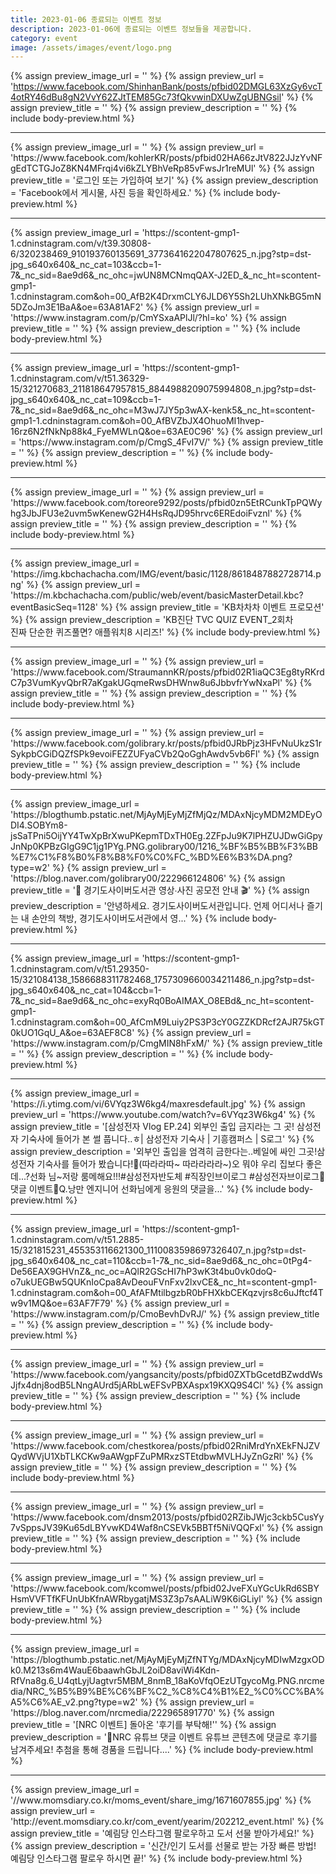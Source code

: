 ```yaml
---
title: 2023-01-06 종료되는 이벤트 정보
description: 2023-01-06에 종료되는 이벤트 정보들을 제공합니다.
category: event
image: /assets/images/event/logo.png
---
```

{% assign preview_image_url = '' %}
{% assign preview_url = 'https://www.facebook.com/ShinhanBank/posts/pfbid02DMGL63XzGy6vcT4otRY46dBu8gN2VvY62ZJtTEM85Gc73fQkvwinDXUwZgUBNGsil' %}
{% assign preview_title = '' %}
{% assign preview_description = '' %}
{% include body-preview.html %}
<hr>{% assign preview_image_url = '' %}
{% assign preview_url = 'https://www.facebook.com/kohlerKR/posts/pfbid02HA66zJtV822JJzYvNFgEdTCTGJoZ8KN4MFrqi4vi6kZLYBhVeRp85vFwsJr1reMUl' %}
{% assign preview_title = '&#xb85c;&#xadf8;&#xc778; &#xb610;&#xb294; &#xac00;&#xc785;&#xd558;&#xc5ec; &#xbcf4;&#xae30;' %}
{% assign preview_description = 'Facebook&#xc5d0;&#xc11c; &#xac8c;&#xc2dc;&#xbb3c;, &#xc0ac;&#xc9c4; &#xb4f1;&#xc744; &#xd655;&#xc778;&#xd558;&#xc138;&#xc694;.' %}
{% include body-preview.html %}
<hr>{% assign preview_image_url = 'https://scontent-gmp1-1.cdninstagram.com/v/t39.30808-6/320238469_910193760135691_3773641622047807625_n.jpg?stp=dst-jpg_s640x640&amp;_nc_cat=103&amp;ccb=1-7&amp;_nc_sid=8ae9d6&amp;_nc_ohc=jwUN8MCNmqQAX-J2ED_&amp;_nc_ht=scontent-gmp1-1.cdninstagram.com&amp;oh=00_AfB2K4DrxmCLY6JLD6Y5Sh2LUhXNkBG5mN5DZoJm3E1BaA&amp;oe=63A81AF2' %}
{% assign preview_url = 'https://www.instagram.com/p/CmYSxaAPlJl/?hl=ko' %}
{% assign preview_title = '' %}
{% assign preview_description = '' %}
{% include body-preview.html %}
<hr>{% assign preview_image_url = 'https://scontent-gmp1-1.cdninstagram.com/v/t51.36329-15/321270683_211818647957815_8844988209075994808_n.jpg?stp=dst-jpg_s640x640&amp;_nc_cat=109&amp;ccb=1-7&amp;_nc_sid=8ae9d6&amp;_nc_ohc=M3wJ7JY5p3wAX-kenk5&amp;_nc_ht=scontent-gmp1-1.cdninstagram.com&amp;oh=00_AfBVZbJX4OhuoMI1hvep-16rz6N2fNkNp88k4_FyeMWLnQ&amp;oe=63AE0C96' %}
{% assign preview_url = 'https://www.instagram.com/p/CmgS_4FvI7V/' %}
{% assign preview_title = '' %}
{% assign preview_description = '' %}
{% include body-preview.html %}
<hr>{% assign preview_image_url = '' %}
{% assign preview_url = 'https://www.facebook.com/toreore9292/posts/pfbid0zn5EtRCunkTpPQWyhg3JbJFU3e2uvm5wKenewG2H4HsRqJD95hrvc6EREdoiFvznl' %}
{% assign preview_title = '' %}
{% assign preview_description = '' %}
{% include body-preview.html %}
<hr>{% assign preview_image_url = 'https://img.kbchachacha.com/IMG/event/basic/1128/8618487882728714.png' %}
{% assign preview_url = 'https://m.kbchachacha.com/public/web/event/basicMasterDetail.kbc?eventBasicSeq=1128' %}
{% assign preview_title = 'KB차차차 이벤트 프로모션' %}
{% assign preview_description = 'KB진단 TVC QUIZ EVENT_2회차<br>진짜 단순한 퀴즈풀면? 애플워치8 시리즈!' %}
{% include body-preview.html %}
<hr>{% assign preview_image_url = '' %}
{% assign preview_url = 'https://www.facebook.com/StraumannKR/posts/pfbid02R1iaQC3Eg8tyRKrdC7p3VumKyvQbrR7aKgakUGqmeRwsDHWnw8u6JbbvfrYwNxaPl' %}
{% assign preview_title = '' %}
{% assign preview_description = '' %}
{% include body-preview.html %}
<hr>{% assign preview_image_url = '' %}
{% assign preview_url = 'https://www.facebook.com/golibrary.kr/posts/pfbid0JRbPjz3HFvNuUkzS1rSykpbCGiDQZfSPk9evoiFEZZUFyaCVb2QoGghAwdv5vb6Fl' %}
{% assign preview_title = '' %}
{% assign preview_description = '' %}
{% include body-preview.html %}
<hr>{% assign preview_image_url = 'https://blogthumb.pstatic.net/MjAyMjEyMjZfMjQz/MDAxNjcyMDM2MDEyODI4.SOBYm8-jsSaTPni5OijYY4TwXpBrXwuPKepmTDxTH0Eg.2ZFpJu9K7lPHZUJDwGiGpyJnNp0KPBzGIgG9C1jg1PYg.PNG.golibrary00/1216_%BF%B5%BB%F3%BB%E7%C1%F8%B0%F8%B8%F0%C0%FC_%BD%E6%B3%DA.png?type=w2' %}
{% assign preview_url = 'https://blog.naver.com/golibrary00/222966124806' %}
{% assign preview_title = '📸 경기도사이버도서관 영상∙사진 공모전 안내 🎬' %}
{% assign preview_description = '안녕하세요. 경기도사이버도서관입니다. 언제 어디서나 즐기는 내 손안의 책방, 경기도사이버도서관에서 영...' %}
{% include body-preview.html %}
<hr>{% assign preview_image_url = 'https://scontent-gmp1-1.cdninstagram.com/v/t51.29350-15/321084138_1586688311782468_1757309660034211486_n.jpg?stp=dst-jpg_s640x640&amp;_nc_cat=104&amp;ccb=1-7&amp;_nc_sid=8ae9d6&amp;_nc_ohc=exyRq0BoAIMAX_O8EBd&amp;_nc_ht=scontent-gmp1-1.cdninstagram.com&amp;oh=00_AfCmM9Luiy2PS3P3cY0GZZKDRcf2AJR75kGT0kUO1GqU_A&amp;oe=63AEF8C8' %}
{% assign preview_url = 'https://www.instagram.com/p/CmgMIN8hFxM/' %}
{% assign preview_title = '' %}
{% assign preview_description = '' %}
{% include body-preview.html %}
<hr>{% assign preview_image_url = 'https://i.ytimg.com/vi/6VYqz3W6kg4/maxresdefault.jpg' %}
{% assign preview_url = 'https://www.youtube.com/watch?v=6VYqz3W6kg4' %}
{% assign preview_title = '[삼성전자 Vlog EP.24] 외부인 출입 금지라는 그 곳! 삼성전자 기숙사에 들어가 본 썰 풉니다..ㅎ| 삼성전자 기숙사 | 기흥캠퍼스 | S로그' %}
{% assign preview_description = '외부인 출입을 엄격히 금한다는..베일에 싸인 그곳!삼성전자 기숙사를 들어가 봤습니다!👀(따라라따~ 따라라라라~)오 뭐야 우리 집보다 좋은데...?선화 님~저랑 룸메해요!!!#삼성전자반도체 #직장인브이로그 #삼성전자브이로그📢댓글 이벤트📢Q.낭만 엔지니어 선화님에게 응원의 댓글을...' %}
{% include body-preview.html %}
<hr>{% assign preview_image_url = 'https://scontent-gmp1-1.cdninstagram.com/v/t51.2885-15/321815231_455353116621300_1110083598697326407_n.jpg?stp=dst-jpg_s640x640&amp;_nc_cat=110&amp;ccb=1-7&amp;_nc_sid=8ae9d6&amp;_nc_ohc=0tPg4-De56EAX9GHVnZ&amp;_nc_oc=AQlR2GScHI7hP3wK3t4bu0vk0doQ-o7ukUEGBw5QUKnIoCpa8AvDeouFVnFxv2lxvCE&amp;_nc_ht=scontent-gmp1-1.cdninstagram.com&amp;oh=00_AfAFMtilbgzbR0bFHXkbCEKqzvjrs8c6uJftcf4Tw9v1MQ&amp;oe=63AF7F79' %}
{% assign preview_url = 'https://www.instagram.com/p/CmoBevhDvRJ/' %}
{% assign preview_title = '' %}
{% assign preview_description = '' %}
{% include body-preview.html %}
<hr>{% assign preview_image_url = '' %}
{% assign preview_url = 'https://www.facebook.com/yangsancity/posts/pfbid0ZXTbGcetdBZwddWsJjfx4dnj8odB5LNngAUrd5jARbLwEFSvPBXAspx19KXQ9S4Cl' %}
{% assign preview_title = '' %}
{% assign preview_description = '' %}
{% include body-preview.html %}
<hr>{% assign preview_image_url = '' %}
{% assign preview_url = 'https://www.facebook.com/chestkorea/posts/pfbid02RniMrdYnXEkFNJZVQydWVjU1XbTLKCKw9aAWgpFZuPMRxzSTEtdbwMVLHJyZnGzRl' %}
{% assign preview_title = '' %}
{% assign preview_description = '' %}
{% include body-preview.html %}
<hr>{% assign preview_image_url = '' %}
{% assign preview_url = 'https://www.facebook.com/dnsm2013/posts/pfbid02RZibJWjc3ckb5CusYy7vSppsJV39Ku65dLBYvwKD4Waf8nCSEVk5BBTf5NiVQQFxl' %}
{% assign preview_title = '' %}
{% assign preview_description = '' %}
{% include body-preview.html %}
<hr>{% assign preview_image_url = '' %}
{% assign preview_url = 'https://www.facebook.com/kcomwel/posts/pfbid02JveFXuYGcUkRd6SBYHsmVVFTfKFUnUbKfnAWRbygatjMS3Z3p7sAALiW9K6iGLiyl' %}
{% assign preview_title = '' %}
{% assign preview_description = '' %}
{% include body-preview.html %}
<hr>{% assign preview_image_url = 'https://blogthumb.pstatic.net/MjAyMjEyMjZfNTYg/MDAxNjcyMDIwMzgxODk0.M213s6m4WauE6baawhGbJL2oiD8aviWi4Kdn-RfVna8g.6_U4qtLyjUagtvr5MBM_8nmB_18aKoVfqOEzUTgycoMg.PNG.nrcmedia/NRC_%B5%B9%BE%C6%BF%C2_%C8%C4%B1%E2_%C0%CC%BA%A5%C6%AE_v2.png?type=w2' %}
{% assign preview_url = 'https://blog.naver.com/nrcmedia/222965891770' %}
{% assign preview_title = '[NRC 이벤트] 돌아온 '후기를 부탁해!'' %}
{% assign preview_description = '🔔NRC 유튜브 댓글 이벤트 유튜브 콘텐츠에 댓글로 후기를 남겨주세요! 추첨을 통해 경품을 드립니다....' %}
{% include body-preview.html %}
<hr>{% assign preview_image_url = '//www.momsdiary.co.kr/moms_event/share_img/1671607855.jpg' %}
{% assign preview_url = 'http://event.momsdiary.co.kr/com_event/yearim/202212_event.html' %}
{% assign preview_title = '예림당 인스타그램 팔로우하고 도서 선물 받아가세요!' %}
{% assign preview_description = '신간/인기 도서를 선물로 받는 가장 빠른 방법! 예림당 인스타그램 팔로우 하시면 끝!' %}
{% include body-preview.html %}